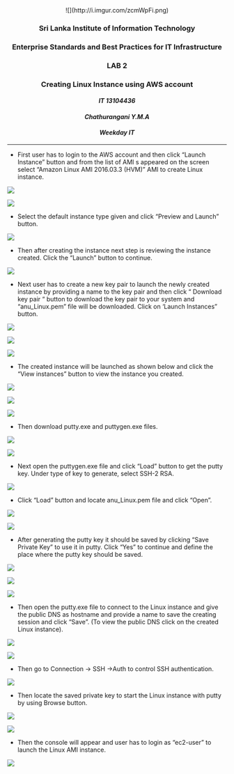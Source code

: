 <center>![](http://i.imgur.com/zcmWpFi.png) </center>

### <center> Sri Lanka Institute of Information Technology </center> ###

### <center>Enterprise Standards and Best Practices for IT Infrastructure </center> ###

### <center>LAB 2 </center> ###

### <center>Creating Linux Instance using AWS account </center> ###











#### <center> *IT 13104436* </center>  ####

#### <center> *Chathurangani Y.M.A* </center>  ####

#### <center> *Weekday IT* </center>  ####

----------







* First user has to login to the AWS account and then click “Launch Instance” button and  from the list of AMI s appeared on the screen select “Amazon Linux AMI 2016.03.3 (HVM)” AMI to create Linux instance.


![](http://i.imgur.com/HJMKizb.png)

![](http://i.imgur.com/oIX2vML.png)



* Select the default instance type given and click “Preview and Launch” button. 

![](http://i.imgur.com/qEI9mS1.png)


* Then after creating the instance next step is reviewing the instance created. Click the “Launch” button to continue. 


![](http://i.imgur.com/pbzA8Ku.png)

* Next user has to create a new key pair to launch the newly created instance by providing a name to the key pair and then click “ Download key pair “ button to download the key pair to your system and “anu_Linux.pem” file will be downloaded. Click on ‘Launch Instances” button.

![](http://i.imgur.com/9dVkLog.png)

![](http://i.imgur.com/gj9b9At.png)

![](http://i.imgur.com/HBGRJXc.png)

* The created instance will be launched as shown below and click the “View instances” button to view the instance you created.

![](http://i.imgur.com/MEE7JpO.png)

![](http://i.imgur.com/WxFWIEL.png)

![](http://i.imgur.com/wtvXkFF.png)

* Then download putty.exe and puttygen.exe files.

![](http://i.imgur.com/j4HEYZz.png)

![](http://i.imgur.com/7oKSUMa.png)


* Next open the puttygen.exe file and click “Load” button to get the putty key. Under type of key to generate, select SSH-2 RSA.

![](http://i.imgur.com/1U6368Q.png)


* Click “Load” button and locate anu_Linux.pem file and click “Open”.

![](http://i.imgur.com/LIdvZlj.png)

![](http://i.imgur.com/zrmLMut.png)

* After generating the putty key it should be saved by clicking “Save Private Key” to use it in putty. Click “Yes” to continue and define the place where the putty key should be saved.

![](http://i.imgur.com/obh1NHl.png)

![](http://i.imgur.com/DT4gXMp.png)

![](http://i.imgur.com/yTyKOzY.png)

* Then open the putty.exe file to connect to the Linux instance and give the public DNS as hostname and provide a name to save the creating session and click “Save”. (To view the public DNS click on the created Linux instance).

![](http://i.imgur.com/LtkiK57.png)

![](http://i.imgur.com/PqRvpmT.png)

* Then go to Connection -> SSH ->Auth to control SSH authentication.

![](http://i.imgur.com/eq1MmP1.png)


* Then locate the saved private key to start the Linux instance with putty by using Browse button.

![](http://i.imgur.com/rUtD9V2.png)

![](http://i.imgur.com/Qs0dbmY.png)

* Then the console will appear and user has to login as “ec2-user” to launch the Linux AMI instance.

![](http://i.imgur.com/kBLWN4c.png)